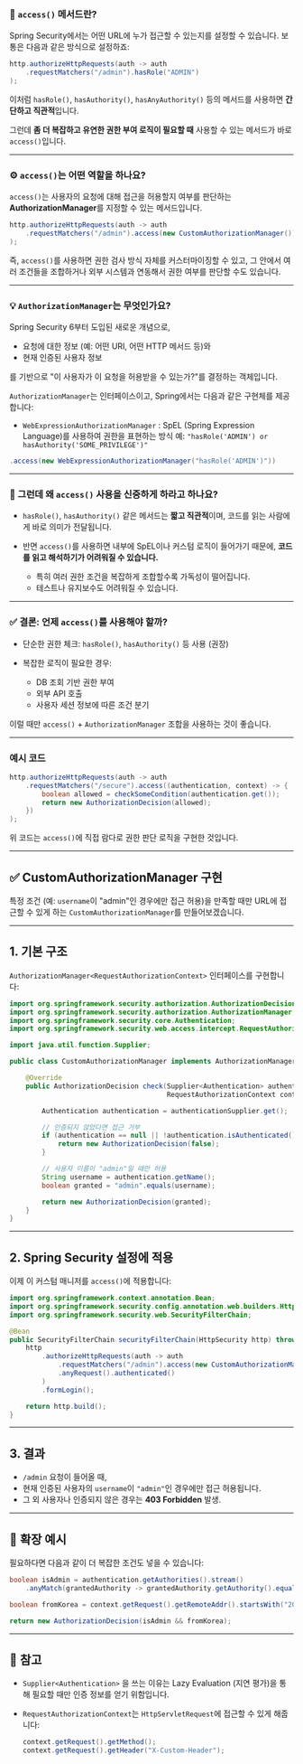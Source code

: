 ### 🔐 `access()` 메서드란?

Spring Security에서는 어떤 URL에 누가 접근할 수 있는지를 설정할 수 있습니다. 보통은 다음과 같은 방식으로 설정하죠:

```java
http.authorizeHttpRequests(auth -> auth
    .requestMatchers("/admin").hasRole("ADMIN")
);
```

이처럼 `hasRole()`, `hasAuthority()`, `hasAnyAuthority()` 등의 메서드를 사용하면 **간단하고 직관적**입니다.

그런데 **좀 더 복잡하고 유연한 권한 부여 로직이 필요할 때** 사용할 수 있는 메서드가 바로 `access()`입니다.

---

### ⚙️ `access()`는 어떤 역할을 하나요?

`access()`는 사용자의 요청에 대해 접근을 허용할지 여부를 판단하는 **AuthorizationManager**를 지정할 수 있는 메서드입니다.

```java
http.authorizeHttpRequests(auth -> auth
    .requestMatchers("/admin").access(new CustomAuthorizationManager())
);
```

즉, `access()`를 사용하면 권한 검사 방식 자체를 커스터마이징할 수 있고, 그 안에서 여러 조건들을 조합하거나 외부 시스템과 연동해서 권한 여부를 판단할 수도 있습니다.

---

### 💡 `AuthorizationManager`는 무엇인가요?

Spring Security 6부터 도입된 새로운 개념으로,

* 요청에 대한 정보 (예: 어떤 URI, 어떤 HTTP 메서드 등)와
* 현재 인증된 사용자 정보

를 기반으로 "이 사용자가 이 요청을 허용받을 수 있는가?"를 결정하는 객체입니다.

`AuthorizationManager`는 인터페이스이고, Spring에서는 다음과 같은 구현체를 제공합니다:

* `WebExpressionAuthorizationManager` : SpEL (Spring Expression Language)를 사용하여 권한을 표현하는 방식
  예: `"hasRole('ADMIN') or hasAuthority('SOME_PRIVILEGE')"`

```java
.access(new WebExpressionAuthorizationManager("hasRole('ADMIN')"))
```

---

### 🧠 그런데 왜 `access()` 사용을 신중하게 하라고 하나요?

* `hasRole()`, `hasAuthority()` 같은 메서드는 **짧고 직관적**이며, 코드를 읽는 사람에게 바로 의미가 전달됩니다.
* 반면 `access()`를 사용하면 내부에 SpEL이나 커스텀 로직이 들어가기 때문에, **코드를 읽고 해석하기가 어려워질 수 있습니다.**

  * 특히 여러 권한 조건을 복잡하게 조합할수록 가독성이 떨어집니다.
  * 테스트나 유지보수도 어려워질 수 있습니다.

---

### ✅ 결론: 언제 `access()`를 사용해야 할까?

* 단순한 권한 체크: `hasRole()`, `hasAuthority()` 등 사용 (권장)
* 복잡한 로직이 필요한 경우:

  * DB 조회 기반 권한 부여
  * 외부 API 호출
  * 사용자 세션 정보에 따른 조건 분기

이럴 때만 `access()` + `AuthorizationManager` 조합을 사용하는 것이 좋습니다.

---

### 예시 코드

```java
http.authorizeHttpRequests(auth -> auth
    .requestMatchers("/secure").access((authentication, context) -> {
        boolean allowed = checkSomeCondition(authentication.get());
        return new AuthorizationDecision(allowed);
    })
);
```

위 코드는 `access()`에 직접 람다로 권한 판단 로직을 구현한 것입니다.

---


## ✅ CustomAuthorizationManager 구현

특정 조건 (예: `username`이 "admin"인 경우에만 접근 허용)을 만족할 때만 URL에 접근할 수 있게 하는 `CustomAuthorizationManager`를 만들어보겠습니다.

---

## 1. 기본 구조

`AuthorizationManager<RequestAuthorizationContext>` 인터페이스를 구현합니다:

```java
import org.springframework.security.authorization.AuthorizationDecision;
import org.springframework.security.authorization.AuthorizationManager;
import org.springframework.security.core.Authentication;
import org.springframework.security.web.access.intercept.RequestAuthorizationContext;

import java.util.function.Supplier;

public class CustomAuthorizationManager implements AuthorizationManager<RequestAuthorizationContext> {

    @Override
    public AuthorizationDecision check(Supplier<Authentication> authenticationSupplier,
                                       RequestAuthorizationContext context) {

        Authentication authentication = authenticationSupplier.get();

        // 인증되지 않았다면 접근 거부
        if (authentication == null || !authentication.isAuthenticated()) {
            return new AuthorizationDecision(false);
        }

        // 사용자 이름이 "admin"일 때만 허용
        String username = authentication.getName();
        boolean granted = "admin".equals(username);

        return new AuthorizationDecision(granted);
    }
}
```

---

## 2. Spring Security 설정에 적용

이제 이 커스텀 매니저를 `access()`에 적용합니다:

```java
import org.springframework.context.annotation.Bean;
import org.springframework.security.config.annotation.web.builders.HttpSecurity;
import org.springframework.security.web.SecurityFilterChain;

@Bean
public SecurityFilterChain securityFilterChain(HttpSecurity http) throws Exception {
    http
        .authorizeHttpRequests(auth -> auth
            .requestMatchers("/admin").access(new CustomAuthorizationManager())  // 적용
            .anyRequest().authenticated()
        )
        .formLogin();

    return http.build();
}
```

---

## 3. 결과

* `/admin` 요청이 들어올 때,
* 현재 인증된 사용자의 `username`이 `"admin"`인 경우에만 접근 허용됩니다.
* 그 외 사용자나 인증되지 않은 경우는 **403 Forbidden** 발생.

---

## 📌 확장 예시

필요하다면 다음과 같이 더 복잡한 조건도 넣을 수 있습니다:

```java
boolean isAdmin = authentication.getAuthorities().stream()
    .anyMatch(grantedAuthority -> grantedAuthority.getAuthority().equals("ROLE_ADMIN"));

boolean fromKorea = context.getRequest().getRemoteAddr().startsWith("203."); // 예시

return new AuthorizationDecision(isAdmin && fromKorea);
```

---

## 🧠 참고

* `Supplier<Authentication>` 을 쓰는 이유는 Lazy Evaluation (지연 평가)을 통해 필요할 때만 인증 정보를 얻기 위함입니다.
* `RequestAuthorizationContext`는 `HttpServletRequest`에 접근할 수 있게 해줍니다:

  ```java
  context.getRequest().getMethod();
  context.getRequest().getHeader("X-Custom-Header");
  ```




